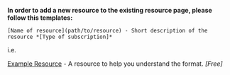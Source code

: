 **In order to add a new resource to the existing resource page, please follow this templates:**

`[Name of resource](path/to/resource) - Short description of the resource *[Type of subscription]*`

i.e.

[Example Resource](http://www.example.come) - A resource to help you understand
the format. *[Free]*

